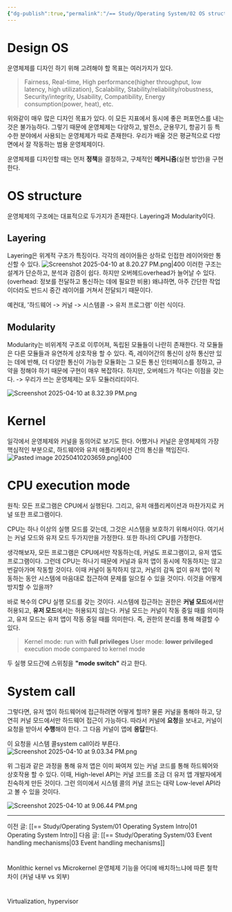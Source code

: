 ```yaml
---
{"dg-publish":true,"permalink":"/== Study/Operating System/02 OS structure/","created":"2024-11-13T20:15:32.000+09:00","updated":"2025-04-11T00:33:10.000+09:00"}
---
```


# Design OS
운영체제를 디자인 하기 위해 고려해야 할 목표는 여러가지가 있다.
>Fairness, Real-time, High performance(higher throughput, low latency, high utilization), Scalability, Stability/reliability/robustness, Security/integrity, Usability, Compatibility, Energy consumption(power, heat), etc.

위와같이 매우 많은 디자인 목표가 있다. 이 모든 지표에서 동시에 좋은 퍼포먼스를 내는 것은 불가능하다. 그렇기 때문에 운영체제는 다양하고, 발전소, 군용무기, 항공기 등 특수한 분야에서 사용되는 운영체제가 따로 존재한다.
우리가 배울 것은 평균적으로 다방면에서 잘 작동하는 범용 운영체제이다.

운영체제를 디자인할 때는 먼저 **정책**을 결정하고, 구체적인 **메커니즘**(실현 방안)을 구현한다.

# OS structure
운영체제의 구조에는 대표적으로 두가지가 존재한다.
Layering과 Modularity이다.

## Layering
Layering은 위계적 구조가 특징이다. 각각의 레이어들은 상하로 인접한 레이어와만 통신할 수 있다.
![Screenshot 2025-04-10 at 8.20.27 PM.png|400](/img/user/z-Attached%20Files/Screenshot%202025-04-10%20at%208.20.27%20PM.png)
이러한 구조는 설계가 단순하고, 분석과 검증이 쉽다.
하지만 오버헤드overhead가 늘어날 수 있다. (overhead: 정보를 전달하고 통신하는 데에 필요한 비용)
왜냐하면, 아주 간단한 작업이더라도 반드시 중간 레이어를 거쳐서 전달되기 때문이다.

예컨대, '하드웨어 -> 커널 -> 시스템콜 -> 유저 프로그램' 이런 식이다.

## Modularity
Modularity는 비위계적 구조로 이루어져, 독립된 모듈들이 나란히 존재한다.
각 모듈들은 다른 모듈들과 유연하게 상호작용 할 수 있다.
즉, 레이어간의 통신이 상하 통신만 있는 데에 반해, 더 다양한 통신이 가능한 모듈화는 그 모든 통신 인터페이스를 정하고, 규약을 정해야 하기 때문에 구현이 매우 복잡하다. 하지만, 오버헤드가 적다는 이점을 갖는다.
-> 우리가 쓰는 운영체제는 모두 모듈러리티이다.

![Screenshot 2025-04-10 at 8.32.39 PM.png](/img/user/z-Attached%20Files/Screenshot%202025-04-10%20at%208.32.39%20PM.png)

# Kernel
일각에서 운영체제와 커널을 동의어로 보기도 한다.
어쨌거나 커널은 운영체제의 가장 핵심적인 부분으로, 하드웨어와 유저 애플리케이션 간의 통신을 책임진다.
![Pasted image 20250410203659.png|400](/img/user/z-Attached%20Files/Pasted%20image%2020250410203659.png)
# CPU execution mode
원칙: 모든 프로그램은 CPU에서 실행된다.
그리고, 유저 애플리케이션과 마찬가지로 커널 또한 프로그램이다.

CPU는 하나 이상의 실행 모드를 갖는데, 그것은 시스템을 보호하기 위해서이다.
여기서는 커널 모드와 유저 모드 두가지만을 가정한다. 또한 하나의 CPU를 가정한다.

생각해보자, 모든 프로그램은 CPU에서만 작동하는데, 커널도 프로그램이고, 유저 앱도 프로그램이다.
그런데 CPU는 하나기 때문에 커널과 유저 앱이 동시에 작동하지는 않고 번갈아가며 작동할 것이다.
이때 커널이 동작하지 않고, 커널의 감독 없이 유저 앱이 작동하는 동안 시스템에 마음대로 접근하여 문제를 일으킬 수 있을 것이다. 이것을 어떻게 방지할 수 있을까?

바로 복수의 CPU 실행 모드를 갖는 것이다. 시스템에 접근하는 권한은 **커널 모드**에서만 허용되고, **유저 모드**에서는 허용되지 않는다. 커널 모드는 커널이 작동 중일 때를 의미하고, 유저 모드는 유저 앱이 작동 중일 때를 의미한다. 즉, 권한의 분리를 통해 해결할 수 있다.

> Kernel mode: run with **full privileges**
> User mode: **lower privileged** execution mode compared to kernel mode

두 실행 모드간에 스위칭을 **"mode switch"** 라고 한다.

# System call
그렇다면, 유저 앱이 하드웨어에 접근하려면 어떻게 할까?
물론 커널을 통해야 하고, 당연히 커널 모드에서만 하드웨어 접근이 가능하다.
따라서 커널에 **요청**을 보내고, 커널이 요청을 받아서 **수행**해야 한다. 그 다음 커널이 앱에 **응답**한다.

이 요청을 시스템 콜system call이라 부른다.
![Screenshot 2025-04-10 at 9.03.34 PM.png](/img/user/z-Attached%20Files/Screenshot%202025-04-10%20at%209.03.34%20PM.png)

위 그림과 같은 과정을 통해 유저 앱은 이미 짜여져 있는 커널 코드를 통해 하드웨어와 상호작용 할 수 있다.
이때, High-level API는 커널 코드를 조금 더 유저 앱 개발자에게 친숙하게 만든 것이다. 그런 의미에서 시스템 콜의 커널 코드는 대략 Low-level API라고 볼 수 있을 것이다.

![Screenshot 2025-04-10 at 9.06.44 PM.png](/img/user/z-Attached%20Files/Screenshot%202025-04-10%20at%209.06.44%20PM.png)

---
이전 글: [[== Study/Operating System/01 Operating System Intro\|01 Operating System Intro]]
다음 글: [[== Study/Operating System/03 Event handling mechanisms\|03 Event handling mechanisms]]

#
Monlithic kernel vs Microkernel
운영체제 기능을 어디에 배치하느냐에 따른 철학 차이 (커널 내부 vs 외부)

#
Virtualization, hypervisor